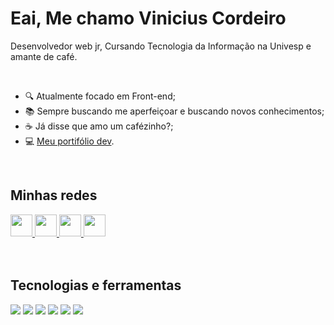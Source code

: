 # <div>
  <h1>Eai, Me chamo Vinicius Cordeiro</h1>
  <p>Desenvolvedor web jr, Cursando Tecnologia da Informação na Univesp e amante de café.</p>
</div>
</br>

- 🔍 Atualmente focado em Front-end;
- 📚 Sempre buscando me aperfeiçoar e buscando novos conhecimentos;
- ☕ Já disse que amo um cafézinho?;
- 💻 <a href="https://portifolioviniciuscordeiro.netlify.app/">Meu portifólio dev</a>.

<br>
<div>
  
  <h2>Minhas redes</h2>
  <div>
    <a href="https://www.linkedin.com/in/viniciuscordeiro01">
      <img width="35px" src="https://img.icons8.com/color/48/000000/linkedin-2--v1.png" />
    </a>
    <a href="https://www.instagram.com/vinnycordeiro1">
      <img width="35px" src="https://img.icons8.com/fluency/48/000000/instagram-new.png" />
    </a>
    <a href="https://wa.me/5519989293380">
      <img width="35px" src="https://img.icons8.com/color/48/000000/whatsapp--v1.png" />
    </a>
    <a href="https://vinicius-cordeiro.netlify.app/#" >
      <img width="35px" src="https://img.icons8.com/fluency/48/000000/laptop.png" />
    </a>
  </div>
  <br>
  <br>
  
  <h2>Tecnologias e ferramentas</h2>
  <div>
    <img src="https://img.shields.io/badge/HTML5-E34F26?style=for-the-badge&logo=html5&logoColor=white" />
    <img src="https://img.shields.io/badge/CSS3-1572B6?style=for-the-badge&logo=css3&logoColor=white" />
    <img src="https://img.shields.io/badge/JavaScript-F7DF1E?style=for-the-badge&logo=javascript&logoColor=black" />
    <img src="https://img.shields.io/badge/GIT-E44C30?style=for-the-badge&logo=git&logoColor=white" />
    <img src="https://img.shields.io/badge/GitHub-100000?style=for-the-badge&logo=github&logoColor=white" />
    <img src="https://img.shields.io/badge/Visual_Studio_Code-0078D4?style=for-the-badge&logo=visual%20studio%20code&logoColor=white" />
    
  </div>
  <br>
  
  ##
 
</div>
